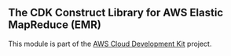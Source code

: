 ## The CDK Construct Library for AWS Elastic MapReduce (EMR)
This module is part of the [AWS Cloud Development Kit](https://github.com/awslabs/aws-cdk) project.
